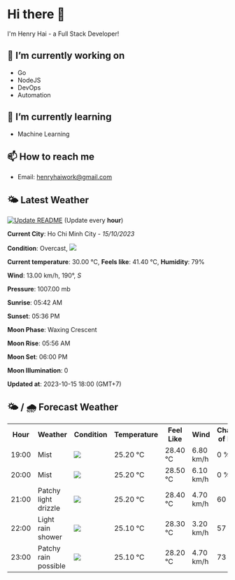 # Hi there 👋

I'm Henry Hai - a Full Stack Developer!

## 🔭 I’m currently working on

- Go
- NodeJS
- DevOps
- Automation

## 🌱 I’m currently learning

- Machine Learning

## 📫 How to reach me

- Email: <henryhaiwork@gmail.com>

## 🌤️ Latest Weather
[![Update README](https://github.com/henry0hai/henry0hai/actions/workflows/udpateReadme.yml/badge.svg)](https://github.com/henry0hai/henry0hai/actions/workflows/udpateReadme.yml)
(Update every **hour**)
<!-- CURRENT_WEATHER:START -->
**Current City**: Ho Chi Minh City - *15/10/2023*

**Condition**: Overcast, <img src="https://cdn.weatherapi.com/weather/64x64/night/122.png"/>

**Current temperature**: 30.00 °C, **Feels like**: 41.40 °C, **Humidity**: 79%

**Wind**: 13.00 km/h, 190°, *S*

**Pressure**: 1007.00 mb

**Sunrise**: 05:42 AM

**Sunset**: 05:36 PM

**Moon Phase**: Waxing Crescent

**Moon Rise**: 05:56 AM

**Moon Set**: 06:00 PM

**Moon Illumination**: 0

**Updated at**: 2023-10-15 18:00 (GMT+7)<!-- CURRENT_WEATHER:END -->

## 🌤️ / 🌧️ Forecast Weather
<!-- FORECAST_WEATHER:START -->
<table>
		<tr>
			<th>Hour</th>
			<th>Weather</th>
			<th>Condition</th>
			<th>Temperature</th>
			<th>Feel Like</th>
			<th>Wind</th>
			<th>Chance of Rain</th>
		</tr>
				<tr>
					<td>19:00</td>
					<td>Mist</td>
					<td><img src='https://cdn.weatherapi.com/weather/64x64/night/143.png'/></td>
					<td>25.20 °C</td>
					<td>28.40 °C</td>
					<td>6.80 km/h</td>
					<td>0 %</td>
				</tr>
				<tr>
					<td>20:00</td>
					<td>Mist</td>
					<td><img src='https://cdn.weatherapi.com/weather/64x64/night/143.png'/></td>
					<td>25.20 °C</td>
					<td>28.50 °C</td>
					<td>6.10 km/h</td>
					<td>0 %</td>
				</tr>
				<tr>
					<td>21:00</td>
					<td>Patchy light drizzle</td>
					<td><img src='https://cdn.weatherapi.com/weather/64x64/night/263.png'/></td>
					<td>25.20 °C</td>
					<td>28.40 °C</td>
					<td>4.70 km/h</td>
					<td>60 %</td>
				</tr>
				<tr>
					<td>22:00</td>
					<td>Light rain shower</td>
					<td><img src='https://cdn.weatherapi.com/weather/64x64/night/353.png'/></td>
					<td>25.10 °C</td>
					<td>28.30 °C</td>
					<td>3.20 km/h</td>
					<td>57 %</td>
				</tr>
				<tr>
					<td>23:00</td>
					<td>Patchy rain possible</td>
					<td><img src='https://cdn.weatherapi.com/weather/64x64/night/176.png'/></td>
					<td>25.10 °C</td>
					<td>28.20 °C</td>
					<td>4.70 km/h</td>
					<td>73 %</td>
				</tr>
</table>
<!-- FORECAST_WEATHER:END -->

